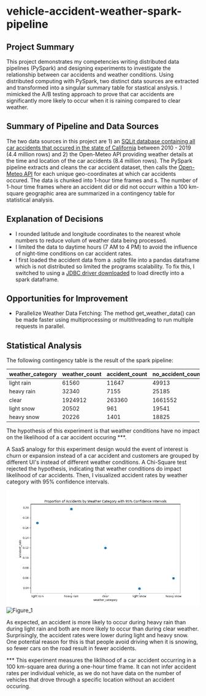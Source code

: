 # vehicle-accident-weather-spark-pipeline

## Project Summary
This project demonstrates my competencies writing distributed data pipelines (PySpark) and designing experiments to investigate the relationship between car accidents and weather conditions. Using distributed computing with PySpark, two distinct data sources are extracted and transformed into a singular summary table for stastical anslysis. I mimicked the A/B testing approach to prove that car accidents are significantly more likely to occur when it is raining compared to clear weather.

## Summary of Pipeline and Data Sources

The two data sources in this project are 1) an [SQLit database containing all car accidents that occured in the state of California](https://www.kaggle.com/datasets/alexgude/california-traffic-collision-data-from-switrs) between 2010 - 2019 (4.4 million rows) and 2) the Open-Meteo API providing weather details at the time and location of the car accidents (8.4 million rows). The PySpark pipeline extracts and cleans the car accident dataset, then calls the [Open-Meteo API](https://open-meteo.com/en/docs/historical-weather-api) for each unique geo-coordinates at which car accidents occured. The data is chunked into 1-hour time frames and s. The number of 1-hour time frames where an accident did or did not occurr within a 100 km-square geographic area are summarized in a contingency table for statistical analysis.

## Explanation of Decisions
- I rounded latitude and longitude coordinates to the nearest whole numbers to reduce volum of weather data being processed.
- I limited the data to daytime hours (7 AM to 4 PM) to avoid the influence of night-time conditions on car accident rates.
- I first loaded the accident data from a .sqlite file into a pandas dataframe which is not distributed so limited the programs scalability. To fix this, I switched to using a [JDBC driver downloaded](https://github.com/xerial/sqlite-jdbc/releases) to load directly into a spark dataframe.

## Opportunities for Improvement
- Parallelize Weather Data Fetching: The method get_weather_data() can be made faster using multiprocessing or multithreading to run multiple requests in parallel.

## Statistical Analysis
The following contingency table is the result of the spark pipeline:

| weather_category | weather_count | accident_count | no_accident_count |
|-----------------|---------------|----------------|------------------|
| light rain      | 61560         | 11647          | 49913            |
| heavy rain      | 32340         | 7155           | 25185            |
| clear           | 1924912       | 263360         | 1661552          |
| light snow      | 20502         | 961            | 19541            |
| heavy snow      | 20226         | 1401           | 18825            |


The hypothesis of this experiment is that weather conditions have no impact on the likelihood of a car accident occuring ***.

A SaaS analogy for this experiment design would the event of interest is churn or expansion instead of a car accident and customers are grouped by different UI's instead of different weather conditions. A Chi-Square test rejected the hypothesis, indicating that weather conditions do impact likelihood of car accidents. Then, I visualized accident rates by weather category with 95% confidence intervals.

![Figure_1](Figure_1.png)
![Figure_1](https://github.com/cecil185/weather-spark-pipeline/assets/57224090/d7455462-be63-40d8-ba80-38681d77cb1f)

As expected, an accident is more likely to occur during heavy rain than during light rain and both are more likely to occur than during clear weather. Surprisingly, the accident rates were lower during light and heavy snow. One potential reason for this is that people avoid driving when it is snowing, so fewer cars on the road result in fewer accidents.

*** This experiment measures the liklihood of a car accident occurring in a 100 km-square area during a one-hour time frame. It can not infer accident rates per individual vehicle, as we do not have data on the number of vehicles that drove through a specific location without an accident occuring.
